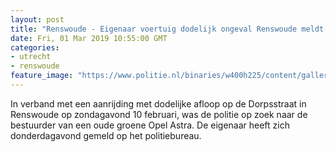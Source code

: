 ```yaml
---
layout: post
title: "Renswoude - Eigenaar voertuig dodelijk ongeval Renswoude meldt zich"
date: Fri, 01 Mar 2019 10:55:00 GMT
categories: 
- utrecht 
- renswoude 
feature_image: "https://www.politie.nl/binaries/w400h225/content/gallery/politie/stockfotos/algemeen/arrestant-voor-de-balie-in-gesprek-met-agent.jpg"
---
```


In verband met een aanrijding met dodelijke afloop op de Dorpsstraat in Renswoude op zondagavond 10 februari, was de politie op zoek naar de bestuurder van een oude groene Opel Astra. De eigenaar heeft zich donderdagavond gemeld op het politiebureau.
